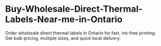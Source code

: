 # Buy-Wholesale-Direct-Thermal-Labels-Near-me-in-Ontario
Order wholesale direct thermal labels in Ontario for fast, ink-free printing. Get bulk pricing, multiple sizes, and quick local delivery.
